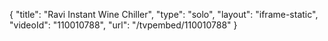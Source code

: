 {
    "title": "Ravi Instant Wine Chiller",
    "type": "solo",
    "layout": "iframe-static",
    "videoId": "110010788",
    "url": "\/tvpembed\/110010788"
}